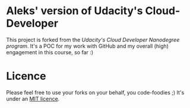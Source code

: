 # Aleks' version of Udacity's Cloud-Developer
This project is forked from the _Udacity's Cloud Developer Nanodegree program_.
It's a POC for my work with GitHub and my overall (high) engagement in this course, so far :)

# Licence
Please feel free to use your forks on your behalf, you code-foodies ;) 
It's under an [MIT licence](https://choosealicense.com/licenses/mit/).
